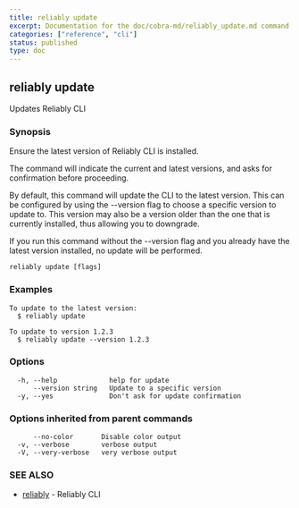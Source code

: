 ```yaml
---
title: reliably update
excerpt: Documentation for the doc/cobra-md/reliably_update.md command in the Reliably CLI
categories: ["reference", "cli"]
status: published
type: doc
---
```

## reliably update

Updates Reliably CLI

### Synopsis

Ensure the latest version of Reliably CLI is installed.

The command will indicate the current and latest versions, and asks for
confirmation before proceeding.

By default, this command will update the CLI to the latest version.
This can be configured by using the --version flag to choose a specific version
to update to. This version may also be a version older than the one that is
currently installed, thus allowing you to downgrade.

If you run this command without the --version flag and you already have the
latest version installed, no update will be performed.

```
reliably update [flags]
```

### Examples

```
To update to the latest version:
  $ reliably update

To update to version 1.2.3
  $ reliably update --version 1.2.3
```

### Options

```
  -h, --help             help for update
      --version string   Update to a specific version
  -y, --yes              Don't ask for update confirmation
```

### Options inherited from parent commands

```
      --no-color       Disable color output
  -v, --verbose        verbose output
  -V, --very-verbose   very verbose output
```

### SEE ALSO

* [reliably](/docs/reference/cli/reliably/)	 - Reliably CLI

